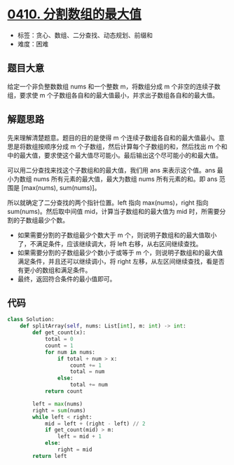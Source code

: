 # [0410. 分割数组的最大值](https://leetcode.cn/problems/split-array-largest-sum/)

- 标签：贪心、数组、二分查找、动态规划、前缀和
- 难度：困难

## 题目大意

给定一个非负整数数组 nums 和一个整数 m，将数组分成 m 个非空的连续子数组，要求使 m 个子数组各自和的最大值最小，并求出子数组各自和的最大值。

## 解题思路

先来理解清楚题意。题目的目的是使得 m 个连续子数组各自和的最大值最小。意思是将数组按顺序分成 m 个子数组，然后计算每个子数组的和，然后找出 m 个和中的最大值，要求使这个最大值尽可能小。最后输出这个尽可能小的和最大值。

可以用二分查找来找这个子数组和的最大值，我们用 ans 来表示这个值。ans 最小为数组 nums 所有元素的最大值，最大为数组 nums 所有元素的和。即 ans 范围是 [max(nums), sum(nums)]。

所以就确定了二分查找的两个指针位置。left 指向 max(nums)，right 指向 sum(nums)。然后取中间值 mid，计算当子数组和的最大值为 mid 时，所需要分割的子数组最少个数。

- 如果需要分割的子数组最少个数大于 m 个，则说明子数组和的最大值取小了，不满足条件，应该继续调大，将 left 右移，从右区间继续查找。
- 如果需要分割的子数组最少个数小于或等于 m 个，则说明子数组和的最大值满足条件，并且还可以继续调小，将 right 左移，从左区间继续查找，看是否有更小的数组和满足条件。
- 最终，返回符合条件的最小值即可。

## 代码

```Python
class Solution:
    def splitArray(self, nums: List[int], m: int) -> int:
        def get_count(x):
            total = 0
            count = 1
            for num in nums:
                if total + num > x:
                    count += 1
                    total = num
                else:
                    total += num
            return count

        left = max(nums)
        right = sum(nums)
        while left < right:
            mid = left + (right - left) // 2
            if get_count(mid) > m:
                left = mid + 1
            else:
                right = mid
        return left
```

